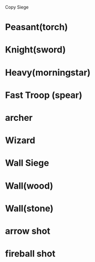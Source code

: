Copy Siege

# Peasant(torch)

# Knight(sword)

# Heavy(morningstar)

# Fast Troop (spear)

# archer

# Wizard

# Wall Siege

# Wall(wood)

# Wall(stone)

# arrow shot

# fireball shot